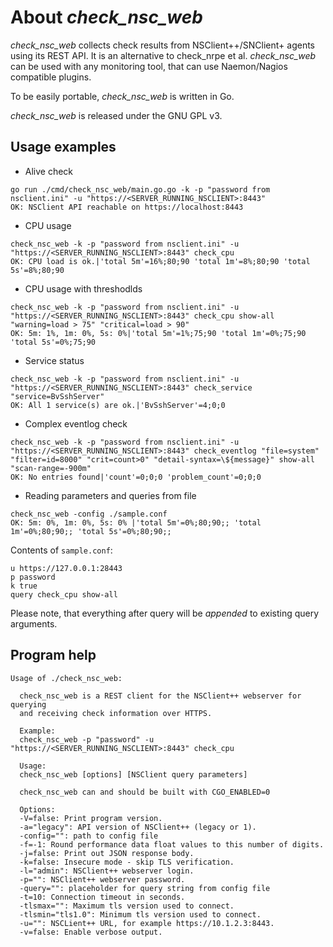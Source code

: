 # About *check_nsc_web*

*check_nsc_web* collects check results from NSClient++/SNClient+ agents using its REST API. It is an alternative to check_nrpe et al.
*check_nsc_web* can be used with any monitoring tool, that can use Naemon/Nagios compatible plugins.

To be easily portable, *check_nsc_web* is written in Go.

*check_nsc_web* is released under the GNU GPL v3.

## Usage examples
* Alive check
```
go run ./cmd/check_nsc_web/main.go.go -k -p "password from nsclient.ini" -u "https://<SERVER_RUNNING_NSCLIENT>:8443"
OK: NSClient API reachable on https://localhost:8443
```

* CPU usage
```
check_nsc_web -k -p "password from nsclient.ini" -u "https://<SERVER_RUNNING_NSCLIENT>:8443" check_cpu
OK: CPU load is ok.|'total 5m'=16%;80;90 'total 1m'=8%;80;90 'total 5s'=8%;80;90
```
* CPU usage with threshodlds
```
check_nsc_web -k -p "password from nsclient.ini" -u "https://<SERVER_RUNNING_NSCLIENT>:8443" check_cpu show-all "warning=load > 75" "critical=load > 90"
OK: 5m: 1%, 1m: 0%, 5s: 0%|'total 5m'=1%;75;90 'total 1m'=0%;75;90 'total 5s'=0%;75;90
```

* Service status
```
check_nsc_web -k -p "password from nsclient.ini" -u "https://<SERVER_RUNNING_NSCLIENT>:8443" check_service "service=BvSshServer"
OK: All 1 service(s) are ok.|'BvSshServer'=4;0;0
```

* Complex eventlog check
```
check_nsc_web -k -p "password from nsclient.ini" -u "https://<SERVER_RUNNING_NSCLIENT>:8443" check_eventlog "file=system" "filter=id=8000" "crit=count>0" "detail-syntax=\${message}" show-all "scan-range=-900m"
OK: No entries found|'count'=0;0;0 'problem_count'=0;0;0
```

* Reading parameters and queries from file
```
check_nsc_web -config ./sample.conf
OK: 5m: 0%, 1m: 0%, 5s: 0% |'total 5m'=0%;80;90;; 'total 1m'=0%;80;90;; 'total 5s'=0%;80;90;;
```

Contents of ```sample.conf```:
```
u https://127.0.0.1:28443
p password
k true
query check_cpu show-all
```

Please note, that everything after query will be *appended* to existing query arguments.

## Program help
```
Usage of ./check_nsc_web:

  check_nsc_web is a REST client for the NSClient++ webserver for querying
  and receiving check information over HTTPS.

  Example:
  check_nsc_web -p "password" -u "https://<SERVER_RUNNING_NSCLIENT>:8443" check_cpu

  Usage:
  check_nsc_web [options] [NSClient query parameters]

  check_nsc_web can and should be built with CGO_ENABLED=0

  Options:
  -V=false: Print program version.
  -a="legacy": API version of NSClient++ (legacy or 1).
  -config="": path to config file
  -f=-1: Round performance data float values to this number of digits.
  -j=false: Print out JSON response body.
  -k=false: Insecure mode - skip TLS verification.
  -l="admin": NSClient++ webserver login.
  -p="": NSClient++ webserver password.
  -query="": placeholder for query string from config file
  -t=10: Connection timeout in seconds.
  -tlsmax="": Maximum tls version used to connect.
  -tlsmin="tls1.0": Minimum tls version used to connect.
  -u="": NSCLient++ URL, for example https://10.1.2.3:8443.
  -v=false: Enable verbose output.
```

